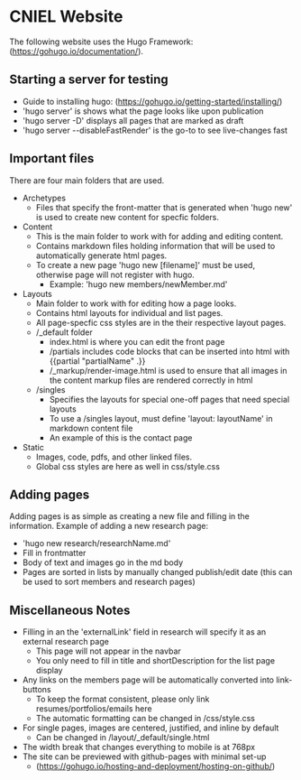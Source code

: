 # CNIEL Website

The following website uses the Hugo Framework: (<https://gohugo.io/documentation/>). 

## Starting a server for testing

- Guide to installing hugo: (<https://gohugo.io/getting-started/installing/>)
- 'hugo server' is shows what the page looks like upon publication
- 'hugo server -D' displays all pages that are marked as draft
- 'hugo server --disableFastRender' is the go-to to see live-changes fast

## Important files

There are four main folders that are used.

- Archetypes
  - Files that specify the front-matter that is generated when 'hugo new' is used to create new content for specfic folders.
- Content
  - This is the main folder to work with for adding and editing content.
  - Contains markdown files holding information that will be used to automatically generate html pages.
  - To create a new page 'hugo new [filename]' must be used, otherwise page will not register with hugo.
    - Example: 'hugo new members/newMember.md'
- Layouts
  - Main folder to work with for editing how a page looks.  
  - Contains html layouts for individual and list pages.
  - All page-specfic css styles are in the their respective layout pages.
  - /_default folder
    - index.html is where you can edit the front page
    - /partials includes code blocks that can be inserted into html with {{partial "partialName" .}}
    - /_markup/render-image.html is used to ensure that all images in the content markup files are rendered correctly in html
  - /singles
    - Specifies the layouts for special one-off pages that need special layouts
    - To use a /singles layout, must define 'layout: layoutName' in markdown content file
    - An example of this is the contact page
- Static
  - Images, code, pdfs, and other linked files.
  - Global css styles are here as well in css/style.css

## Adding pages

Adding pages is as simple as creating a new file and filling in the information. Example of adding a new research page:

- 'hugo new research/researchName.md'
- Fill in frontmatter
- Body of text and images go in the md body
- Pages are sorted in lists by manually changed publish/edit date (this can be used to sort members and research pages)
## Miscellaneous Notes

- Filling in an the 'externalLink' field in research will specify it as an external research page
  - This page will not appear in the navbar
  - You only need to fill in title and shortDescription for the list page display
- Any links on the members page will be automatically converted into link-buttons
  - To keep the format consistent, please only link resumes/portfolios/emails here
  - The automatic formatting can be changed in /css/style.css
- For single pages, images are centered, justified, and inline by default
  - Can be changed in /layout/_default/single.html
- The width break that changes everything to mobile is at 768px
- The site can be previewed with github-pages with minimal set-up
  - (<https://gohugo.io/hosting-and-deployment/hosting-on-github/>)

